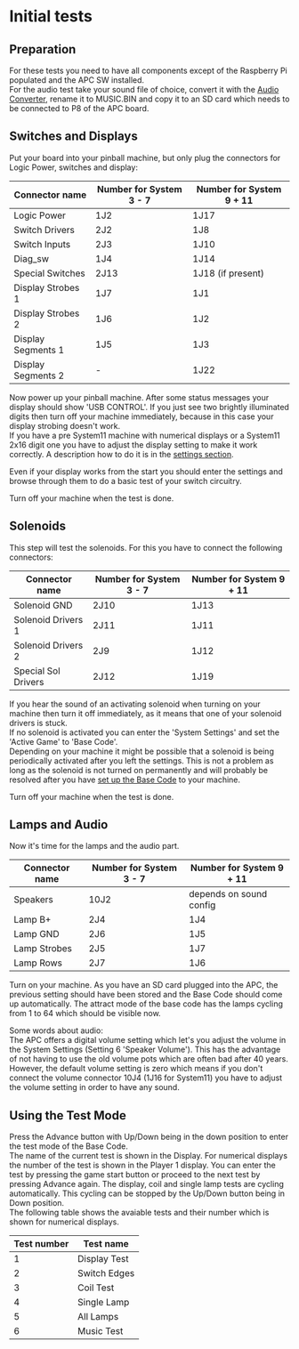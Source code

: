 # Initial tests

## Preparation

For these tests you need to have all components except of the Raspberry Pi populated and the APC SW installed.  
For the audio test take your sound file of choice, convert it with the [Audio Converter](https://github.com/AmokSolderer/APC/blob/master/DOC/UsefulSWtools.md), rename it to MUSIC.BIN and copy it to an SD card which needs to be connected to P8 of the APC board.

## Switches and Displays

Put your board into your pinball machine, but only plug the connectors for Logic Power, switches and display: 

| Connector name | Number for System 3 - 7 | Number for System 9 + 11 |
|--|--|--|
| Logic Power | 1J2 | 1J17 |
| Switch Drivers | 2J2 | 1J8 |
| Switch Inputs | 2J3 | 1J10 |
| Diag_sw | 1J4 | 1J14 |
| Special Switches | 2J13 | 1J18 (if present) |
| Display Strobes 1 | 1J7 | 1J1 |
| Display Strobes 2 | 1J6 | 1J2 |
| Display Segments 1 | 1J5 | 1J3 |
| Display Segments 2 | - | 1J22 |

Now power up your pinball machine. After some status messages your display should show 'USB CONTROL'. If you just see two brightly illuminated digits then turn off your machine immediately, because in this case your display strobing doesn't work.  
If you have a pre System11 machine with numerical displays or a System11 2x16 digit one you have to adjust the display setting to make it work correctly. A description how to do it is in the [settings section](https://github.com/AmokSolderer/APC/blob/master/DOC/Settings.md).

Even if your display works from the start you should enter the settings and browse through them to do a basic test of your switch circuitry.

Turn off your machine when the test is done.

## Solenoids

This step will test the solenoids. For this you have to connect the following connectors:

| Connector name | Number for System 3 - 7 | Number for System 9 + 11 |
|--|--|--|
| Solenoid GND | 2J10 | 1J13 |
| Solenoid Drivers 1 | 2J11 | 1J11 |
| Solenoid Drivers 2 | 2J9 | 1J12 |
| Special Sol Drivers | 2J12 | 1J19 |

If you hear the sound of an activating solenoid when turning on your machine then turn it off immediately, as it means that one of your solenoid drivers is stuck.  
If no solenoid is activated you can enter the 'System Settings' and set the 'Active Game' to 'Base Code'.  
Depending on your machine it might be possible that a solenoid is being periodically activated after you left the settings. This is not a problem as long as the solenoid is not turned on permanently and will probably be resolved after you have [set up the Base Code](https://github.com/AmokSolderer/APC/blob/master/DOC/SetUpBC.md) to your machine.

Turn off your machine when the test is done.

## Lamps and Audio

Now it's time for the lamps and the audio part.

| Connector name | Number for System 3 - 7 | Number for System 9 + 11 |
|--|--|--|
| Speakers | 10J2 | depends on sound config |
| Lamp B+ | 2J4 | 1J4 |
| Lamp GND | 2J6 | 1J5 |
| Lamp Strobes | 2J5 | 1J7 |
| Lamp Rows | 2J7 | 1J6 |

Turn on your machine. As you have an SD card plugged into the APC, the previous setting should have been stored and the Base Code should come up automatically. The attract mode of the base code has the lamps cycling from 1 to 64 which should be visible now.

Some words about audio:  
The APC offers a digital volume setting which let's you adjust the volume in the System Settings (Setting 6 'Speaker Volume'). This has the advantage of not having to use the old volume pots which are often bad after 40 years. However, the default volume setting is zero which means if you don't connect the volume connector 10J4 (1J16 for System11) you have to adjust the volume setting in order to have any sound.

## Using the Test Mode

Press the Advance button with Up/Down being in the down position to enter the test mode of the Base Code.  
The name of the current test is shown in the Display. For numerical displays the number of the test is shown in the Player 1 display. You can enter the test by pressing the game start button or proceed to the next test by pressing Advance again. The display, coil and single lamp tests are cycling automatically. This cycling can be stopped by the Up/Down button being in Down position.  
The following table shows the avaiable tests and their number which is shown for numerical displays.

| Test number | Test name |
|--|--|
| 1 | Display Test |
| 2 | Switch Edges |
| 3 | Coil Test |
| 4 | Single Lamp |
| 5 | All Lamps |
| 6 | Music Test |


